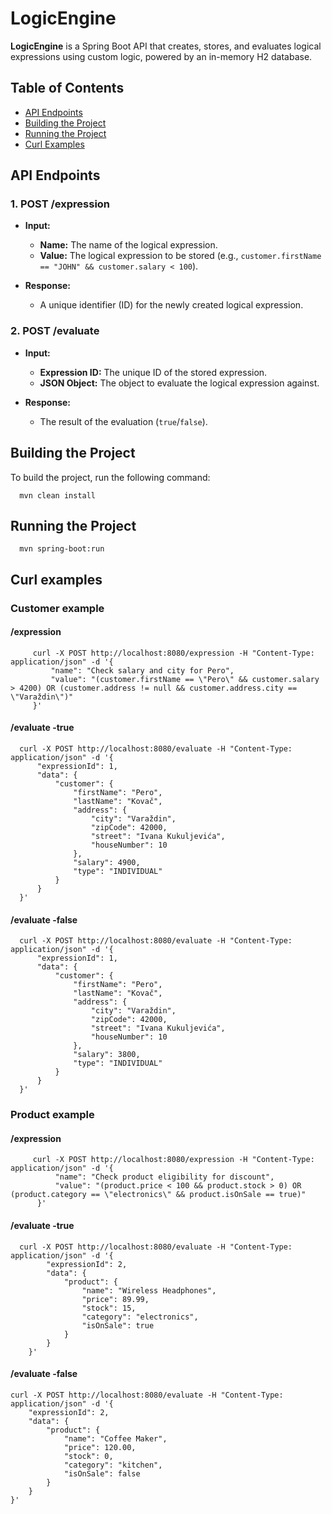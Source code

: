 # LogicEngine

**LogicEngine** is a Spring Boot API that creates, stores, and evaluates logical expressions using custom logic, powered by an in-memory H2 database.

## Table of Contents
- [API Endpoints](#api-endpoints)
- [Building the Project](#building-the-project)
- [Running the Project](#running-the-project)
- [Curl Examples](#curl-examples)

## API Endpoints

### 1. **POST /expression**

- **Input:**
  - **Name:** The name of the logical expression.
  - **Value:** The logical expression to be stored (e.g., `customer.firstName == "JOHN" && customer.salary < 100`).

- **Response:**
  - A unique identifier (ID) for the newly created logical expression.

### 2. **POST /evaluate**

- **Input:**
  - **Expression ID:** The unique ID of the stored expression.
  - **JSON Object:** The object to evaluate the logical expression against.

- **Response:**
  - The result of the evaluation (`true`/`false`).

## Building the Project

To build the project, run the following command:

      mvn clean install

## Running the Project

      mvn spring-boot:run

## Curl examples
  ### Customer example
  #### /expression
         curl -X POST http://localhost:8080/expression -H "Content-Type: application/json" -d '{
             "name": "Check salary and city for Pero",
             "value": "(customer.firstName == \"Pero\" && customer.salary > 4200) OR (customer.address != null && customer.address.city == \"Varaždin\")"
         }'

   #### /evaluate -true
      curl -X POST http://localhost:8080/evaluate -H "Content-Type: application/json" -d '{
          "expressionId": 1,
          "data": {
              "customer": {
                  "firstName": "Pero",
                  "lastName": "Kovač",
                  "address": {
                      "city": "Varaždin",
                      "zipCode": 42000,
                      "street": "Ivana Kukuljevića",
                      "houseNumber": 10
                  },
                  "salary": 4900,
                  "type": "INDIVIDUAL"
              }
          }
      }'


#### /evaluate -false
      curl -X POST http://localhost:8080/evaluate -H "Content-Type: application/json" -d '{
          "expressionId": 1,
          "data": {
              "customer": {
                  "firstName": "Pero",
                  "lastName": "Kovač",
                  "address": {
                      "city": "Varaždin",
                      "zipCode": 42000,
                      "street": "Ivana Kukuljevića",
                      "houseNumber": 10
                  },
                  "salary": 3800,
                  "type": "INDIVIDUAL"
              }
          }
      }'
      
 ### Product example
  #### /expression
         curl -X POST http://localhost:8080/expression -H "Content-Type: application/json" -d '{
              "name": "Check product eligibility for discount",
              "value": "(product.price < 100 && product.stock > 0) OR (product.category == \"electronics\" && product.isOnSale == true)"
          }'


   #### /evaluate -true
      curl -X POST http://localhost:8080/evaluate -H "Content-Type: application/json" -d '{
            "expressionId": 2,
            "data": {
                "product": {
                    "name": "Wireless Headphones",
                    "price": 89.99,
                    "stock": 15,
                    "category": "electronics",
                    "isOnSale": true
                }
            }
        }'



#### /evaluate -false
    curl -X POST http://localhost:8080/evaluate -H "Content-Type: application/json" -d '{
        "expressionId": 2,
        "data": {
            "product": {
                "name": "Coffee Maker",
                "price": 120.00,
                "stock": 0,
                "category": "kitchen",
                "isOnSale": false
            }
        }
    }'
